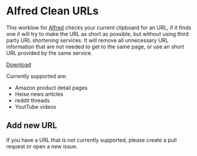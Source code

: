 Alfred Clean URLs
=================

This worklow for [Alfred](https://www.alfredapp.com/) checks your current clipboard for an URL, if it finds one it will try to make the URL as short as possible, but without using third party URL shortening services. It will remove all unnecessary URL information that are not needed to get to the same page, or use an short URL provided by the same service.

[Download](https://github.com/stroebjo/alfred-cleanurls/releases)

Currently supported are:

- Amazon product detail pages
- Heise news articles
- reddit threads
- YoutTube videos

Add new URL
-----------

If you have a URL that is not currently supported, please create a pull request or open a new issue.



